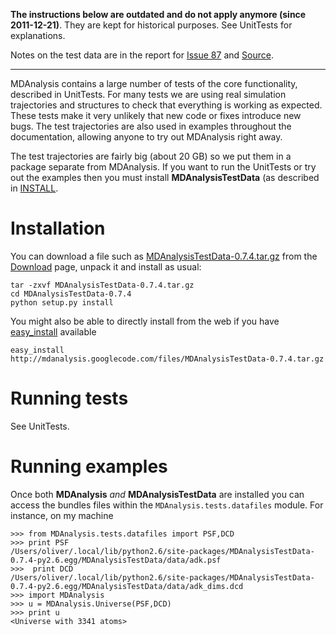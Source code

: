 **The instructions below are outdated and do not apply anymore (since 2011-12-21)**. They are kept for historical purposes. See UnitTests for explanations.

Notes on the test data are in the report for [Issue 87](http://issues.mdanalysis.org/87) and [Source](Source).


---


MDAnalysis contains a large number of tests of the core functionality, described in UnitTests. For many tests we are using real simulation trajectories and structures to check that everything is working as expected. These tests make it very unlikely that new code or fixes introduce new bugs. The test trajectories are also used in examples throughout the documentation, allowing anyone to try out MDAnalysis right away.

The test trajectories are fairly big (about 20 GB) so we put them in a package separate from MDAnalysis. If you want to run the UnitTests or try out the examples then you must install **MDAnalysisTestData** (as described in [INSTALL](http://code.google.com/p/mdanalysis/source/browse/branches/MDAnalysisTestData/INSTALL).

# Installation #
You can download a file such as [MDAnalysisTestData-0.7.4.tar.gz](http://code.google.com/p/mdanalysis/downloads/detail?name=MDAnalysisTestData-0.7.4.tar.gz&can=2&q=#makechanges) from the [Download](http://code.google.com/p/mdanalysis/downloads/list) page, unpack it and install as usual:
```
tar -zxvf MDAnalysisTestData-0.7.4.tar.gz
cd MDAnalysisTestData-0.7.4
python setup.py install
```


You might also be able to directly install from the web if you have [easy\_install](http://packages.python.org/distribute/easy_install.html) available
```
easy_install http://mdanalysis.googlecode.com/files/MDAnalysisTestData-0.7.4.tar.gz
```

# Running tests #
See UnitTests.

# Running examples #
Once both **MDAnalysis** _and_ **MDAnalysisTestData** are installed you can access the bundles files within the `MDAnalysis.tests.datafiles` module. For instance, on my machine
```
>>> from MDAnalysis.tests.datafiles import PSF,DCD
>>> print PSF
/Users/oliver/.local/lib/python2.6/site-packages/MDAnalysisTestData-0.7.4-py2.6.egg/MDAnalysisTestData/data/adk.psf
>>>  print DCD
/Users/oliver/.local/lib/python2.6/site-packages/MDAnalysisTestData-0.7.4-py2.6.egg/MDAnalysisTestData/data/adk_dims.dcd
>>> import MDAnalysis
>>> u = MDAnalysis.Universe(PSF,DCD)
>>> print u
<Universe with 3341 atoms>
```

